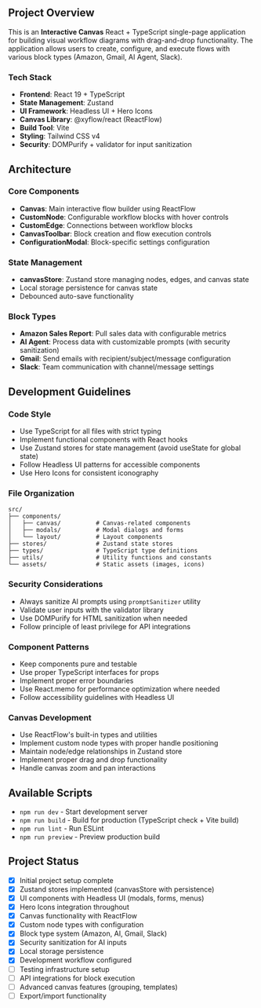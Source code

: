<!-- Use this file to provide workspace-specific custom instructions to Copilot. For more details, visit https://code.visualstudio.com/docs/copilot/copilot-customization#_use-a-githubcopilotinstructionsmd-file -->

## Project Overview

This is an **Interactive Canvas** React + TypeScript single-page application for building visual workflow diagrams with drag-and-drop functionality. The application allows users to create, configure, and execute flows with various block types (Amazon, Gmail, AI Agent, Slack).

### Tech Stack
- **Frontend**: React 19 + TypeScript
- **State Management**: Zustand
- **UI Framework**: Headless UI + Hero Icons
- **Canvas Library**: @xyflow/react (ReactFlow)
- **Build Tool**: Vite
- **Styling**: Tailwind CSS v4
- **Security**: DOMPurify + validator for input sanitization

## Architecture

### Core Components
- **Canvas**: Main interactive flow builder using ReactFlow
- **CustomNode**: Configurable workflow blocks with hover controls
- **CustomEdge**: Connections between workflow blocks
- **CanvasToolbar**: Block creation and flow execution controls
- **ConfigurationModal**: Block-specific settings configuration

### State Management
- **canvasStore**: Zustand store managing nodes, edges, and canvas state
- Local storage persistence for canvas state
- Debounced auto-save functionality

### Block Types
- **Amazon Sales Report**: Pull sales data with configurable metrics
- **AI Agent**: Process data with customizable prompts (with security sanitization)
- **Gmail**: Send emails with recipient/subject/message configuration
- **Slack**: Team communication with channel/message settings

## Development Guidelines

### Code Style
- Use TypeScript for all files with strict typing
- Implement functional components with React hooks
- Use Zustand stores for state management (avoid useState for global state)
- Follow Headless UI patterns for accessible components
- Use Hero Icons for consistent iconography

### File Organization
```
src/
├── components/
│   ├── canvas/          # Canvas-related components
│   ├── modals/          # Modal dialogs and forms
│   └── layout/          # Layout components
├── stores/              # Zustand state stores
├── types/               # TypeScript type definitions
├── utils/               # Utility functions and constants
└── assets/              # Static assets (images, icons)
```

### Security Considerations
- Always sanitize AI prompts using `promptSanitizer` utility
- Validate user inputs with the validator library
- Use DOMPurify for HTML sanitization when needed
- Follow principle of least privilege for API integrations

### Component Patterns
- Keep components pure and testable
- Use proper TypeScript interfaces for props
- Implement proper error boundaries
- Use React.memo for performance optimization where needed
- Follow accessibility guidelines with Headless UI

### Canvas Development
- Use ReactFlow's built-in types and utilities
- Implement custom node types with proper handle positioning
- Maintain node/edge relationships in Zustand store
- Implement proper drag and drop functionality
- Handle canvas zoom and pan interactions

## Available Scripts

- `npm run dev` - Start development server
- `npm run build` - Build for production (TypeScript check + Vite build)
- `npm run lint` - Run ESLint
- `npm run preview` - Preview production build

## Project Status

- [x] Initial project setup complete
- [x] Zustand stores implemented (canvasStore with persistence)
- [x] UI components with Headless UI (modals, forms, menus)
- [x] Hero Icons integration throughout
- [x] Canvas functionality with ReactFlow
- [x] Custom node types with configuration
- [x] Block type system (Amazon, AI, Gmail, Slack)
- [x] Security sanitization for AI inputs
- [x] Local storage persistence
- [x] Development workflow configured
- [ ] Testing infrastructure setup
- [ ] API integrations for block execution
- [ ] Advanced canvas features (grouping, templates)
- [ ] Export/import functionality
